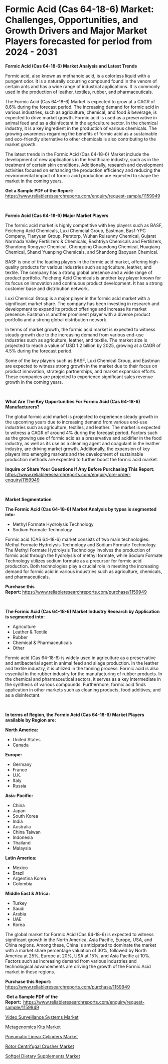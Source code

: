 <p><h1>Formic Acid (Cas 64-18-6) Market: Challenges, Opportunities, and Growth Drivers and Major Market Players forecasted for period from 2024 - 2031</h1></p><p><strong>Formic Acid (Cas 64-18-6) Market Analysis and Latest Trends</strong></p>
<p><p>Formic acid, also known as methanoic acid, is a colorless liquid with a pungent odor. It is a naturally occurring compound found in the venom of certain ants and has a wide range of industrial applications. It is commonly used in the production of leather, textiles, rubber, and pharmaceuticals.</p><p>The Formic Acid (Cas 64-18-6) Market is expected to grow at a CAGR of 8.6% during the forecast period. The increasing demand for formic acid in various industries, such as agriculture, chemical, and food & beverage, is expected to drive market growth. Formic acid is used as a preservative in animal feed and as a disinfectant in the agriculture sector. In the chemical industry, it is a key ingredient in the production of various chemicals. The growing awareness regarding the benefits of formic acid as a sustainable and eco-friendly alternative to other chemicals is also contributing to the market growth.</p><p>The latest trends in the Formic Acid (Cas 64-18-6) Market include the development of new applications in the healthcare industry, such as in the treatment of certain skin conditions. Additionally, research and development activities focused on enhancing the production efficiency and reducing the environmental impact of formic acid production are expected to shape the market in the coming years.</p></p>
<p><strong>Get a Sample PDF of the Report:&nbsp;</strong> <a href="https://www.reliableresearchreports.com/enquiry/request-sample/1159949">https://www.reliableresearchreports.com/enquiry/request-sample/1159949</a></p>
<p>&nbsp;</p>
<p><strong>Formic Acid (Cas 64-18-6) Major Market Players</strong></p>
<p><p>The formic acid market is highly competitive with key players such as BASF, Feicheng Acid Chemicals, Luxi Chemcial Group, Eastman, Basf-YPC Company, Tianyuan Group, Perstorp, Wuhan Ruisunny Chemical, Gujarat Narmada Valley Fertilizers & Chemicals, Rashtriya Chemicals and Fertilizers, Shandong Rongyue Chemical, Chongqing Chuandong Chemical, Huaqiang Chemical, Shanxi Yuanping Chemicals, and Shandong Baoyuan Chemical.</p><p>BASF is one of the leading players in the formic acid market, offering high-quality products for various industries such as agriculture, leather, and textile. The company has a strong global presence and a wide range of product portfolio. Feicheng Acid Chemicals is another key player known for its focus on innovation and continuous product development. It has a strong customer base and distribution network.</p><p>Luxi Chemical Group is a major player in the formic acid market with a significant market share. The company has been investing in research and development to expand its product offerings and increase its market presence. Eastman is another prominent player with a diverse product portfolio and a strong global distribution network.</p><p>In terms of market growth, the formic acid market is expected to witness steady growth due to the increasing demand from various end-use industries such as agriculture, leather, and textile. The market size is projected to reach a value of USD 1.2 billion by 2025, growing at a CAGR of 4.5% during the forecast period.</p><p>Some of the key players such as BASF, Luxi Chemical Group, and Eastman are expected to witness strong growth in the market due to their focus on product innovation, strategic partnerships, and market expansion efforts. These companies are projected to experience significant sales revenue growth in the coming years.</p></p>
<p>&nbsp;</p>
<p><strong>What Are The Key Opportunities For Formic Acid (Cas 64-18-6) Manufacturers?</strong></p>
<p><p>The global formic acid market is projected to experience steady growth in the upcoming years due to increasing demand from various end-use industries such as agriculture, textiles, and leather. The market is expected to witness a CAGR of around 4% during the forecast period. Factors such as the growing use of formic acid as a preservative and acidifier in the food industry, as well as its use as a cleaning agent and coagulant in the leather industry, are driving market growth. Additionally, the expansion of key players into emerging markets and the development of sustainable production methods are expected to further boost the formic acid market.</p></p>
<p><strong>Inquire or Share Your Questions If Any Before Purchasing This Report:</strong> <a href="https://www.reliableresearchreports.com/enquiry/pre-order-enquiry/1159949">https://www.reliableresearchreports.com/enquiry/pre-order-enquiry/1159949</a></p>
<p>&nbsp;</p>
<p><strong>Market Segmentation</strong></p>
<p><strong>The Formic Acid (Cas 64-18-6) Market Analysis by types is segmented into:</strong></p>
<p><ul><li>Methyl Formate Hydrolysis Technology</li><li>Sodium Formate Technology</li></ul></p>
<p><p>Formic acid (CAS 64-18-6) market consists of two main technologies: Methyl Formate Hydrolysis Technology and Sodium Formate Technology. The Methyl Formate Hydrolysis Technology involves the production of formic acid through the hydrolysis of methyl formate, while Sodium Formate Technology utilizes sodium formate as a precursor for formic acid production. Both technologies play a crucial role in meeting the increasing demand for formic acid in various industries such as agriculture, chemicals, and pharmaceuticals.</p></p>
<p><strong>Purchase this Report:&nbsp;</strong><a href="https://www.reliableresearchreports.com/purchase/1159949">https://www.reliableresearchreports.com/purchase/1159949</a></p>
<p>&nbsp;</p>
<p><strong>The Formic Acid (Cas 64-18-6) Market Industry Research by Application is segmented into:</strong></p>
<p><ul><li>Agriculture</li><li>Leather & Textile</li><li>Rubber</li><li>Chemical & Pharmaceuticals</li><li>Other</li></ul></p>
<p><p>Formic acid (Cas 64-18-6) is widely used in agriculture as a preservative and antibacterial agent in animal feed and silage production. In the leather and textile industry, it is utilized in the tanning process. Formic acid is also essential in the rubber industry for the manufacturing of rubber products. In the chemical and pharmaceutical sectors, it serves as a key intermediate in the synthesis of various compounds. Furthermore, formic acid finds application in other markets such as cleaning products, food additives, and as a disinfectant.</p></p>
<p>&nbsp;</p>
<p><strong>In terms of Region, the Formic Acid (Cas 64-18-6) Market Players available by Region are:</strong></p>
<p>
    <p> <strong> North America: </strong>
        <ul>
            <li>United States</li>
            <li>Canada</li>
        </ul>
        </p> 
    <p> <strong> Europe: </strong>
        <ul>
            <li>Germany</li>
            <li>France</li>
            <li>U.K.</li>
            <li>Italy</li>
            <li>Russia</li>
        </ul>
        </p> 
    <p> <strong> Asia-Pacific: </strong>
        <ul>
            <li>China</li>
            <li>Japan</li>
            <li>South Korea</li>
            <li>India</li>
            <li>Australia</li>
            <li>China Taiwan</li>
            <li>Indonesia</li>
            <li>Thailand</li>
            <li>Malaysia</li>
        </ul>
        </p> 
    <p> <strong> Latin America: </strong>
        <ul>
            <li>Mexico</li>
            <li>Brazil</li>
            <li>Argentina Korea</li>
            <li>Colombia</li>
        </ul>
        </p> 
    <p> <strong> Middle East & Africa: </strong>
        <ul>
            <li>Turkey</li>
            <li>Saudi</li>
            <li>Arabia</li>
            <li>UAE</li>
            <li>Korea</li>
        </ul>
    </p>
    </p>
<p><p>The global market for Formic Acid (Cas 64-18-6) is expected to witness significant growth in the North America, Asia Pacific, Europe, USA, and China regions. Among these, China is anticipated to dominate the market with a market share percentage valuation of 30%, followed by North America at 25%, Europe at 20%, USA at 15%, and Asia Pacific at 10%. Factors such as increasing demand from various industries and technological advancements are driving the growth of the Formic Acid market in these regions.</p></p>
<p><strong>Purchase this Report: </strong><a href="https://www.reliableresearchreports.com/purchase/1159949">https://www.reliableresearchreports.com/purchase/1159949</a></p>
<p>&nbsp;<strong>Get a Sample PDF of the Report:&nbsp;&nbsp;</strong><a href="https://www.reliableresearchreports.com/enquiry/request-sample/1159949">https://www.reliableresearchreports.com/enquiry/request-sample/1159949</a></p>
<p><strong></strong></p>
<p><p><a href="https://medium.com/@chiragreportprime4/video-surveillance-systems-nbsp-market-focuses-on-market-share-size-and-projected-forecast-till-3e71dedbc8a3">Video Surveillance Systems Market</a></p><p><a href="https://github.com/khansimonweber1lqujlwoz15d/Market-Research-Report-List-1/blob/main/metagenomics-kits-market.md">Metagenomics Kits Market</a></p><p><a href="https://medium.com/@chiragreportprime4/pneumatic-linear-cylinders-market-report-reveals-the-latest-trends-and-growth-opportunities-of-this-8256fe99fcd5">Pneumatic Linear Cylinders Market</a></p><p><a href="https://medium.com/@chiragreportprime4/rotor-centrifugal-crusher-market-research-report-its-history-and-forecast-2024-to-2031-80e4016287a8">Rotor Centrifugal Crusher Market</a></p><p><a href="https://github.com/Sherrillcrooksxa8i18ucf2m/Market-Research-Report-List-1/blob/main/softgel-dietary-supplements-market.md">Softgel Dietary Supplements Market</a></p></p>